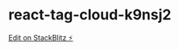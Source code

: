 # react-tag-cloud-k9nsj2

[Edit on StackBlitz ⚡️](https://stackblitz.com/edit/react-tag-cloud-k9nsj2)